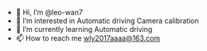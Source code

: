 - 👋 Hi, I’m @leo-wan7
- 👀 I’m interested in Automatic driving Camera calibration
- 🌱 I’m currently learning Automatic driving
- 📫 How to reach me wly2017aaaa@163.com

<!---
leo-wan7/leo-wan7 is a ✨ special ✨ repository because its `README.md` (this file) appears on your GitHub profile.
You can click the Preview link to take a look at your changes.
--->
